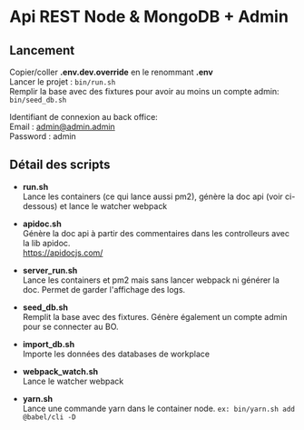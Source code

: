 # Api REST Node & MongoDB + Admin

## Lancement
Copier/coller **.env.dev.override** en le renommant **.env**<br>
Lancer le projet : `bin/run.sh` <br>
Remplir la base avec des fixtures pour avoir au moins un compte admin: `bin/seed_db.sh`

Identifiant de connexion au back office:<br>
Email : admin@admin.admin<br/>
Password : admin

## Détail des scripts
- **run.sh**<br>
  Lance les containers (ce qui lance aussi pm2), génère la doc api (voir ci-dessous) et lance le watcher webpack


- **apidoc.sh**<br>
  Génère la doc api à partir des commentaires dans les controlleurs avec la lib apidoc.<br>
  https://apidocjs.com/


- **server_run.sh**<br>
  Lance les containers et pm2 mais sans lancer webpack ni générer la doc. Permet de garder l'affichage des logs.


- **seed_db.sh**<br>
  Remplit la base avec des fixtures. Génère également un compte admin pour se connecter au BO.


- **import_db.sh**<br>
  Importe les données des databases de workplace


- **webpack_watch.sh**<br>
  Lance le watcher webpack


- **yarn.sh**<br>
  Lance une commande yarn dans le container node. `ex: bin/yarn.sh add @babel/cli -D`

